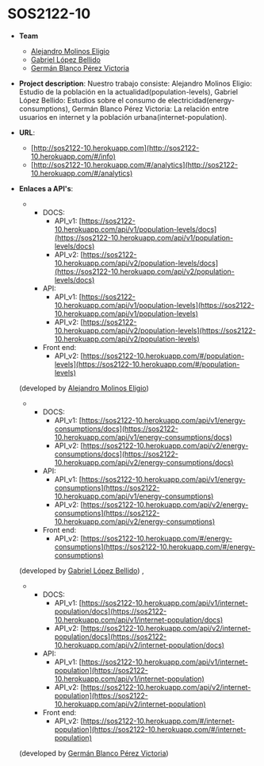 # SOS2122-10

- **Team**
  - [Alejandro Molinos Eligio](https://github.com/AlejandroMolinosEligio)
  - [Gabriel López Bellido](https://github.com/gabriellb99)
  - [Germán Blanco Pérez Victoria](https://github.com/germanblanco12)
- **Project description**: Nuestro trabajo consiste:
        Alejandro Molinos Eligio: Estudio de la población en la actualidad(population-levels),
        Gabriel López Bellido: Estudios sobre el consumo de electricidad(energy-consumptions),
        Germán Blanco Pérez Victoria: La relación entre usuarios en internet y la población urbana(internet-population).
- **URL**: 
    - [http://sos2122-10.herokuapp.com](http://sos2122-10.herokuapp.com/#/info)
    - [http://sos2122-10.herokuapp.com/#/analytics](http://sos2122-10.herokuapp.com/#/analytics)
-  **Enlaces a API's**:
    - - DOCS:
        - API_v1: [https://sos2122-10.herokuapp.com/api/v1/population-levels/docs](https://sos2122-10.herokuapp.com/api/v1/population-levels/docs)
        - API_v2: [https://sos2122-10.herokuapp.com/api/v2/population-levels/docs](https://sos2122-10.herokuapp.com/api/v2/population-levels/docs)
      - API: 
        - API_v1: [https://sos2122-10.herokuapp.com/api/v1/population-levels](https://sos2122-10.herokuapp.com/api/v1/population-levels)
        - API_v2: [https://sos2122-10.herokuapp.com/api/v2/population-levels](https://sos2122-10.herokuapp.com/api/v2/population-levels)
      - Front end:
        - API_v2: [https://sos2122-10.herokuapp.com/#/population-levels](https://sos2122-10.herokuapp.com/#/population-levels)

     (developed by [Alejandro Molinos Eligio](https://github.com/AlejandroMolinosEligio))

    
    - - DOCS:
        - API_v1: [https://sos2122-10.herokuapp.com/api/v1/energy-consumptions/docs](https://sos2122-10.herokuapp.com/api/v1/energy-consumptions/docs)
        - API_v2: [https://sos2122-10.herokuapp.com/api/v2/energy-consumptions/docs](https://sos2122-10.herokuapp.com/api/v2/energy-consumptions/docs)
      - API: 
        - API_v1: [https://sos2122-10.herokuapp.com/api/v1/energy-consumptions](https://sos2122-10.herokuapp.com/api/v1/energy-consumptions)
        - API_v2: [https://sos2122-10.herokuapp.com/api/v2/energy-consumptions](https://sos2122-10.herokuapp.com/api/v2/energy-consumptions)
      - Front end:
        - API_v2: [https://sos2122-10.herokuapp.com/#/energy-consumptions](https://sos2122-10.herokuapp.com/#/energy-consumptions)

     (developed by [Gabriel López Bellido](https://github.com/gabriellb99))
      ,
      
     

    - - DOCS:
        - API_v1: [https://sos2122-10.herokuapp.com/api/v1/internet-population/docs](https://sos2122-10.herokuapp.com/api/v1/internet-population/docs)
        - API_v2: [https://sos2122-10.herokuapp.com/api/v2/internet-population/docs](https://sos2122-10.herokuapp.com/api/v2/internet-population/docs)
      - API: 
        - API_v1: [https://sos2122-10.herokuapp.com/api/v1/internet-population](https://sos2122-10.herokuapp.com/api/v1/internet-population)
        - API_v2: [https://sos2122-10.herokuapp.com/api/v2/internet-population](https://sos2122-10.herokuapp.com/api/v2/internet-population)
      - Front end:
        - API_v2: [https://sos2122-10.herokuapp.com/#/internet-population](https://sos2122-10.herokuapp.com/#/internet-population)
        
    (developed by [Germán Blanco Pérez Victoria](https://github.com/germanblanco12))
